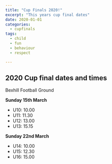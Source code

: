 ```yaml
---
title: "Cup Finals 2020!"
excerpt: "This years cup final dates"
date: 2020-01-01
categories:
  - cupfinals
tags:
  - child
  - fun
  - behaviour
  - respect

---
```


<h2>2020 Cup final dates and times</h2>
<p>Bexhill Football Ground<br></p>

<p><strong>Sunday 15th March</strong></p>
<ul>
  <li>U10: 10.00</li>
  <li>U11: 11.30</li>
  <li>U12: 13.00</li>
  <li>U13: 15.15</li>
</ul>

<p><strong>Sunday 22nd March</strong></p>
<ul>
  <li>U14: 10.00</li>
  <li>U15: 12.30</li>
  <li>U16: 15.00</li>
</ul>

